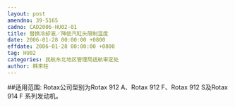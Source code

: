 ```yaml
---
layout: post
amendno: 39-5165
cadno: CAD2006-HU02-01
title: 替换冷却液／降低汽缸头限制温度
date: 2006-01-28 00:00:00 +0800
effdate: 2006-01-28 00:00:00 +0800
tag: HU02
categories: 民航东北地区管理局适航审定处
author: 韩来柱
---
```


##适用范围:
Rotax公司型别为Rotax 912 A、Rotax 912 F、Rotax 912 S及Rotax 914 F 系列发动机。

